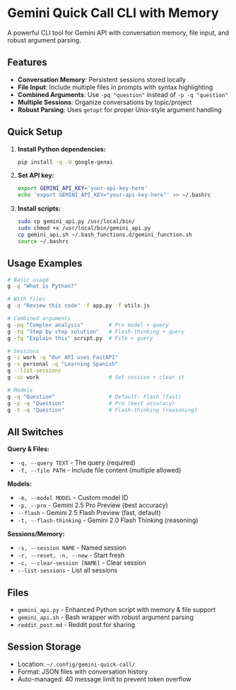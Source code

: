# Gemini Quick Call CLI with Memory

A powerful CLI tool for Gemini API with conversation memory, file input, and robust argument parsing.

## Features

- **Conversation Memory**: Persistent sessions stored locally
- **File Input**: Include multiple files in prompts with syntax highlighting
- **Combined Arguments**: Use `-pq "question"` instead of `-p -q "question"`
- **Multiple Sessions**: Organize conversations by topic/project
- **Robust Parsing**: Uses `getopt` for proper Unix-style argument handling

## Quick Setup

1. **Install Python dependencies:**
   ```bash
   pip install -q -U google-genai
   ```

2. **Set API key:**
   ```bash
   export GEMINI_API_KEY='your-api-key-here'
   echo 'export GEMINI_API_KEY="your-api-key-here"' >> ~/.bashrc
   ```

3. **Install scripts:**
   ```bash
   sudo cp gemini_api.py /usr/local/bin/
   sudo chmod +x /usr/local/bin/gemini_api.py
   cp gemini_api.sh ~/.bash_functions.d/gemini_function.sh
   source ~/.bashrc
   ```

## Usage Examples

```bash
# Basic usage
g -q "What is Python?"

# With files
g -q "Review this code" -f app.py -f utils.js

# Combined arguments
g -pq "Complex analysis"        # Pro model + query
g -tq "Step by step solution"   # Flash-thinking + query
g -fq "Explain this" script.py  # File + query

# Sessions
g -s work -q "Our API uses FastAPI"
g -s personal -q "Learning Spanish"
g --list-sessions
g -sc work                      # Set session + clear it

# Models
g -q "Question"                 # Default: Flash (fast)
g -p -q "Question"              # Pro (best accuracy)
g -t -q "Question"              # Flash-thinking (reasoning)
```

## All Switches

**Query & Files:**
- `-q, --query TEXT` - The query (required)
- `-f, --file PATH` - Include file content (multiple allowed)

**Models:**
- `-m, --model MODEL` - Custom model ID
- `-p, --pro` - Gemini 2.5 Pro Preview (best accuracy)
- `--flash` - Gemini 2.5 Flash Preview (fast, default)
- `-t, --flash-thinking` - Gemini 2.0 Flash Thinking (reasoning)

**Sessions/Memory:**
- `-s, --session NAME` - Named session
- `-r, --reset, -n, --new` - Start fresh
- `-c, --clear-session [NAME]` - Clear session
- `--list-sessions` - List all sessions

## Files

- `gemini_api.py` - Enhanced Python script with memory & file support
- `gemini_api.sh` - Bash wrapper with robust argument parsing
- `reddit_post.md` - Reddit post for sharing

## Session Storage

- Location: `~/.config/gemini-quick-call/`
- Format: JSON files with conversation history
- Auto-managed: 40 message limit to prevent token overflow
